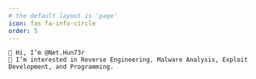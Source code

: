 ```yaml
---
# the default layout is 'page'
icon: fas fa-info-circle
order: 5
---
```

    👋 Hi, I’m @Net.Hun73r
    👀 I’m interested in Reverse Engineering, Malware Analysis, Exploit Development, and Programming.
